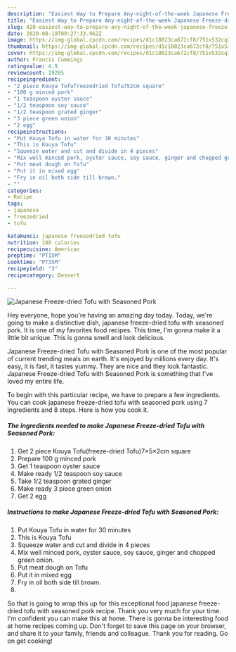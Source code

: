 ```yaml
---
description: "Easiest Way to Prepare Any-night-of-the-week Japanese Freeze-dried Tofu with Seasoned Pork"
title: "Easiest Way to Prepare Any-night-of-the-week Japanese Freeze-dried Tofu with Seasoned Pork"
slug: 420-easiest-way-to-prepare-any-night-of-the-week-japanese-freeze-dried-tofu-with-seasoned-pork
date: 2020-08-19T09:27:33.962Z
image: https://img-global.cpcdn.com/recipes/d1c18023ca672cf8/751x532cq70/japanese-freeze-dried-tofu-with-seasoned-pork-recipe-main-photo.jpg
thumbnail: https://img-global.cpcdn.com/recipes/d1c18023ca672cf8/751x532cq70/japanese-freeze-dried-tofu-with-seasoned-pork-recipe-main-photo.jpg
cover: https://img-global.cpcdn.com/recipes/d1c18023ca672cf8/751x532cq70/japanese-freeze-dried-tofu-with-seasoned-pork-recipe-main-photo.jpg
author: Francis Cummings
ratingvalue: 4.9
reviewcount: 19265
recipeingredient:
- "2 piece Kouya Tofufreezedried Tofu752cm square"
- "100 g minced pork"
- "1 teaspoon oyster sauce"
- "1/2 teaspoon soy sauce"
- "1/2 teaspoon grated ginger"
- "3 piece green onion"
- "2 egg"
recipeinstructions:
- "Put Kouya Tofu in water for 30 minutes"
- "This is Kouya Tofu"
- "Squeeze water and cut and divide in 4 pieces"
- "Mix well minced pork, oyster sauce, soy sauce, ginger and chopped green onion."
- "Put meat dough on Tofu"
- "Put it in mixed egg"
- "Fry in oil both side till brown."
- ""
categories:
- Recipe
tags:
- japanese
- freezedried
- tofu

katakunci: japanese freezedried tofu 
nutrition: 180 calories
recipecuisine: American
preptime: "PT15M"
cooktime: "PT35M"
recipeyield: "3"
recipecategory: Dessert

---
```



![Japanese Freeze-dried Tofu with Seasoned Pork](https://img-global.cpcdn.com/recipes/d1c18023ca672cf8/751x532cq70/japanese-freeze-dried-tofu-with-seasoned-pork-recipe-main-photo.jpg)

Hey everyone, hope you're having an amazing day today. Today, we're going to make a distinctive dish, japanese freeze-dried tofu with seasoned pork. It is one of my favorites food recipes. This time, I'm gonna make it a little bit unique. This is gonna smell and look delicious.

Japanese Freeze-dried Tofu with Seasoned Pork is one of the most popular of current trending meals on earth. It's enjoyed by millions every day. It's easy, it is fast, it tastes yummy. They are nice and they look fantastic. Japanese Freeze-dried Tofu with Seasoned Pork is something that I've loved my entire life.




To begin with this particular recipe, we have to prepare a few ingredients. You can cook japanese freeze-dried tofu with seasoned pork using 7 ingredients and 8 steps. Here is how you cook it.

<!--inarticleads1-->

##### The ingredients needed to make Japanese Freeze-dried Tofu with Seasoned Pork:

1. Get 2 piece Kouya Tofu(freeze-dried Tofu)7×5×2cm square
1. Prepare 100 g minced pork
1. Get 1 teaspoon oyster sauce
1. Make ready 1/2 teaspoon soy sauce
1. Take 1/2 teaspoon grated ginger
1. Make ready 3 piece green onion
1. Get 2 egg




<!--inarticleads2-->

##### Instructions to make Japanese Freeze-dried Tofu with Seasoned Pork:

1. Put Kouya Tofu in water for 30 minutes
1. This is Kouya Tofu
1. Squeeze water and cut and divide in 4 pieces
1. Mix well minced pork, oyster sauce, soy sauce, ginger and chopped green onion.
1. Put meat dough on Tofu
1. Put it in mixed egg
1. Fry in oil both side till brown.
1. 




So that is going to wrap this up for this exceptional food japanese freeze-dried tofu with seasoned pork recipe. Thank you very much for your time. I'm confident you can make this at home. There is gonna be interesting food at home recipes coming up. Don't forget to save this page on your browser, and share it to your family, friends and colleague. Thank you for reading. Go on get cooking!
